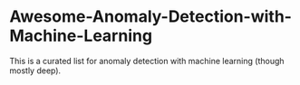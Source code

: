 # Awesome-Anomaly-Detection-with-Machine-Learning
This is a curated list for anomaly detection with machine learning (though mostly deep).
